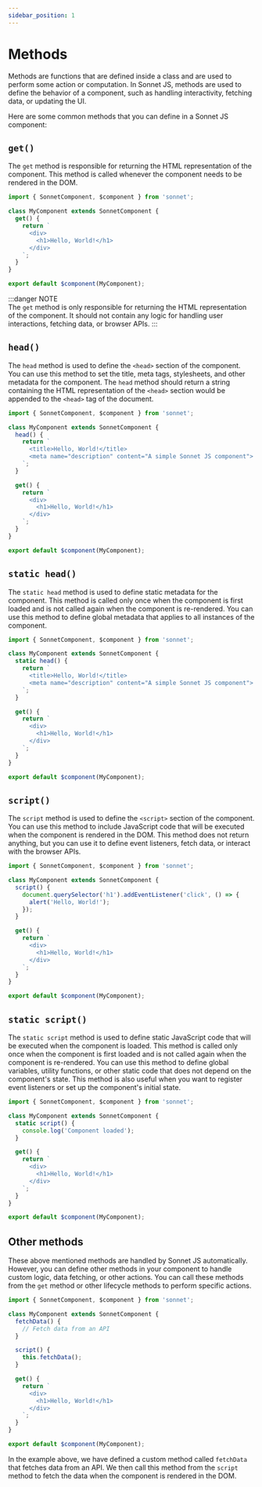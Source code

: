 ```yaml
---
sidebar_position: 1
---
```


# Methods

Methods are functions that are defined inside a class and are used to perform some action or computation. In Sonnet JS, methods are used to define the behavior of a component, such as handling interactivity, fetching data, or updating the UI.

Here are some common methods that you can define in a Sonnet JS component:

## `get()`

The `get` method is responsible for returning the HTML representation of the component. This method is called whenever the component needs to be rendered in the DOM.

```typescript title="MyComponent.ts"
import { SonnetComponent, $component } from 'sonnet';

class MyComponent extends SonnetComponent {
  get() {
    return `
      <div>
        <h1>Hello, World!</h1>
      </div>
    `;
  }
}

export default $component(MyComponent);
```

:::danger NOTE  
The `get` method is only responsible for returning the HTML representation of the component. It should not contain any logic for handling user interactions, fetching data, or browser APIs.
:::

## `head()`

The `head` method is used to define the `<head>` section of the component. You can use this method to set the title, meta tags, stylesheets, and other metadata for the component. The `head` method should return a string containing the HTML representation of the `<head>` section would be appended to the `<head>` tag of the document.

```typescript title="MyComponent.ts"
import { SonnetComponent, $component } from 'sonnet';

class MyComponent extends SonnetComponent {
  head() {
    return `
      <title>Hello, World!</title>
      <meta name="description" content="A simple Sonnet JS component">
    `;
  }

  get() {
    return `
      <div>
        <h1>Hello, World!</h1>
      </div>
    `;
  }
}

export default $component(MyComponent);
```

## `static head()`

The `static head` method is used to define static metadata for the component. This method is called only once when the component is first loaded and is not called again when the component is re-rendered. You can use this method to define global metadata that applies to all instances of the component.

```typescript title="MyComponent.ts"
import { SonnetComponent, $component } from 'sonnet';

class MyComponent extends SonnetComponent {
  static head() {
    return `
      <title>Hello, World!</title>
      <meta name="description" content="A simple Sonnet JS component">
    `;
  }

  get() {
    return `
      <div>
        <h1>Hello, World!</h1>
      </div>
    `;
  }
}

export default $component(MyComponent);
```

## `script()`

The `script` method is used to define the `<script>` section of the component. You can use this method to include JavaScript code that will be executed when the component is rendered in the DOM. This method does not return anything, but you can use it to define event listeners, fetch data, or interact with the browser APIs.

```typescript title="MyComponent.ts"
import { SonnetComponent, $component } from 'sonnet';

class MyComponent extends SonnetComponent {
  script() {
    document.querySelector('h1').addEventListener('click', () => {
      alert('Hello, World!');
    });
  }

  get() {
    return `
      <div>
        <h1>Hello, World!</h1>
      </div>
    `;
  }
}

export default $component(MyComponent);
```

## `static script()`

The `static script` method is used to define static JavaScript code that will be executed when the component is loaded. This method is called only once when the component is first loaded and is not called again when the component is re-rendered. You can use this method to define global variables, utility functions, or other static code that does not depend on the component's state. This method is also useful when you want to register event listeners or set up the component's initial state.

```typescript title="MyComponent.ts"
import { SonnetComponent, $component } from 'sonnet';

class MyComponent extends SonnetComponent {
  static script() {
    console.log('Component loaded');
  }

  get() {
    return `
      <div>
        <h1>Hello, World!</h1>
      </div>
    `;
  }
}

export default $component(MyComponent);
```

## Other methods

These above mentioned methods are handled by Sonnet JS automatically. However, you can define other methods in your component to handle custom logic, data fetching, or other actions. You can call these methods from the `get` method or other lifecycle methods to perform specific actions.

```typescript title="MyComponent.ts"
import { SonnetComponent, $component } from 'sonnet';

class MyComponent extends SonnetComponent {
  fetchData() {
    // Fetch data from an API
  }

  script() {
    this.fetchData();
  }

  get() {
    return `
      <div>
        <h1>Hello, World!</h1>
      </div>
    `;
  }
}

export default $component(MyComponent);
```

In the example above, we have defined a custom method called `fetchData` that fetches data from an API. We then call this method from the `script` method to fetch the data when the component is rendered in the DOM.
